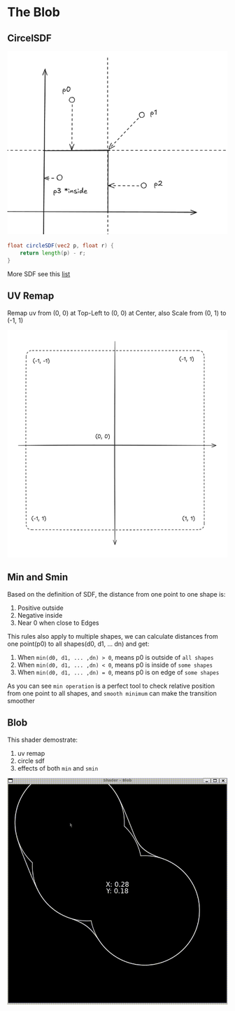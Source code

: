# The Blob

## CircelSDF

![box sdf](../docs/sdf/box_sdf.png)

```glsl
float circleSDF(vec2 p, float r) {
    return length(p) - r;
}
```

More SDF see this [list](https://iquilezles.org/articles/distfunctions2d/)

## UV Remap
Remap uv from (0, 0) at Top-Left to (0, 0) at Center, also Scale from (0, 1) to (-1, 1)

![remap uv](../docs/blob/remap_uv.png)


## Min and Smin
Based on the definition of SDF, the distance from one point to one shape is:
1. Positive outside
2. Negative inside
3. Near 0 when close to Edges

This rules also apply to multiple shapes, we can calculate distances from one point(p0) to all shapes(d0, d1, ... dn) and get:
1. When `min(d0, d1, ... ,dn) > 0`, means p0 is outside of `all shapes`
2. When `min(d0, d1, ... ,dn) < 0`, means p0 is inside of `some shapes`
3. When `min(d0, d1, ... ,dn) = 0`, means p0 is on edge of `some shapes`


As you can see `min operation` is a perfect tool to check relative position from one point to all shapes, and `smooth minimum` can make the transition smoother

## Blob 

This shader demostrate:
1. uv remap
2. circle sdf
1. effects of both `min` and `smin`

![blob](../docs/blob/blob.gif)



